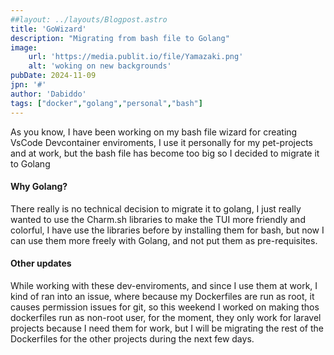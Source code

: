 ```yaml
---
##layout: ../layouts/Blogpost.astro
title: 'GoWizard'
description: "Migrating from bash file to Golang"
image:
    url: 'https://media.publit.io/file/Yamazaki.png' 
    alt: 'woking on new backgrounds'
pubDate: 2024-11-09
jpn: '#'
author: 'Dabiddo'
tags: ["docker","golang","personal","bash"]
---
```


As you know, I have been working on my bash file wizard for creating VsCode Devcontainer enviroments, I use it personally for my pet-projects and at work, but the bash file has become too big so I decided to migrate it to Golang

#### Why Golang?
There really is no technical decision to migrate it to golang, I just really wanted to use the Charm.sh libraries to make the TUI more friendly and colorful, I have use the libraries before by installing them for bash, but now I can use them more freely with Golang, and not put them as pre-requisites.

#### Other updates
While working with these dev-enviroments, and since I use them at work, I kind of ran into an issue, where because my Dockerfiles are run as root, it causes permission issues for git, so this weekend I worked on making thos dockerfiles run as non-root user, for the moment, they only work for laravel projects because I need them for work, but I will be migrating the rest of the Dockerfiles for the other projects during the next few days.